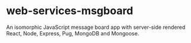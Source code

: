 # web-services-msgboard

An isomorphic JavaScript message board app with server-side rendered React, Node, Express, Pug, MongoDB and Mongoose.
